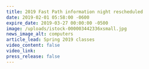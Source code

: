 ```yaml
---
title: 2019 Fast Path information night rescheduled
date: 2019-02-01 05:58:00 -0600
expire_date: 2019-03-27 00:00:00 -0500
image: /uploads/istock-000003442336xsmall.jpg
news_image_alt: computers
article_lead: Spring 2019 classes
video_content: false
video_link:
press_release: false
---
```

